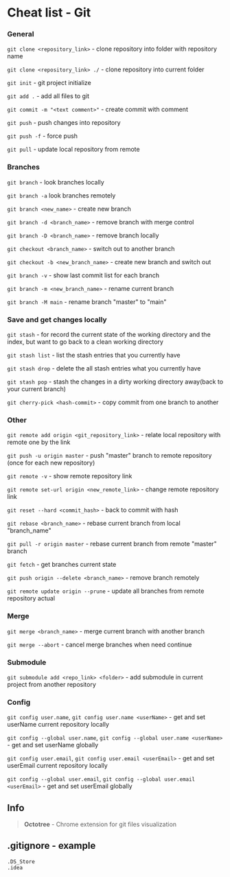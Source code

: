 # Cheat list - Git

### General

`git clone <repository_link>` - clone repository into folder with repository name

`git clone <repository_link> ./` - clone repository into current folder

`git init` - git project initialize 

`git add .` - add all files to git

`git commit -m "<text comment>"` - create commit with comment

`git push` - push changes into repository

`git push -f` - force push

`git pull` - update local repository from remote

### Branches

`git branch` - look branches locally

`git branch -a`	look branches remotely

`git branch <new_name>` - create new branch

`git branch -d <branch_name>` - remove branch with merge control

`git branch -D <branch_name>` - remove branch locally

`git checkout <branch_name>` - switch out to another branch

`git checkout -b <new_branch_name>` - create new branch and switch out

`git branch -v` - show last commit list for each branch

`git branch -m <new_branch_name>` - rename current branch

`git branch -M main` - rename branch "master" to "main"

### Save and get changes locally

`git stash` - for record the current state of the working directory and the index, but want to go back to a clean working directory

`git stash list` - list the stash entries that you currently have

`git stash drop` - delete the all stash entries what you currently have

`git stash pop` - stash the changes in a dirty working directory away(back to your current branch)

`git cherry-pick <hash-commit>` - copy commit from one branch to another

### Other

`git remote add origin <git_repository_link>` - relate local repository with remote one by the link

`git push -u origin master` - push "master" branch to remote repository (once for each new repository)

`git remote -v` - show remote repository link

`git remote set-url origin <new_remote_link>` - change remote repository link

`git reset --hard <commit_hash>` - back to commit with hash

`git rebase <branch_name>` - rebase current branch from local "branch_name"

`git pull -r origin master` - rebase current branch from remote "master" branch

`git fetch` - get branches current state

`git push origin --delete <branch_name>` - remove branch remotely

`git remote update origin --prune` - update all branches from remote repository actual

### Merge

`git merge <branch_name>` - merge current branch with another branch

`git merge --abort` - cancel merge branches when need continue

### Submodule

`git submodule add <repo_link> <folder>` - add submodule in current project from another repository

### Config

`git config user.name`, `git config user.name <userName>` - get and set userName current repository locally

`git config --global user.name`, `git config --global user.name <userName>` - get and set userName globally

`git config user.email`, `git config user.email <userEmail>` - get and set userEmail current repository locally

`git config --global user.email`, `git config --global user.email <userEmail>` - get and set userEmail globally


## Info
> **Octotree** - Chrome extension for git files visualization

## **.gitignore** - example
```hgignore
.DS_Store
.idea
```
